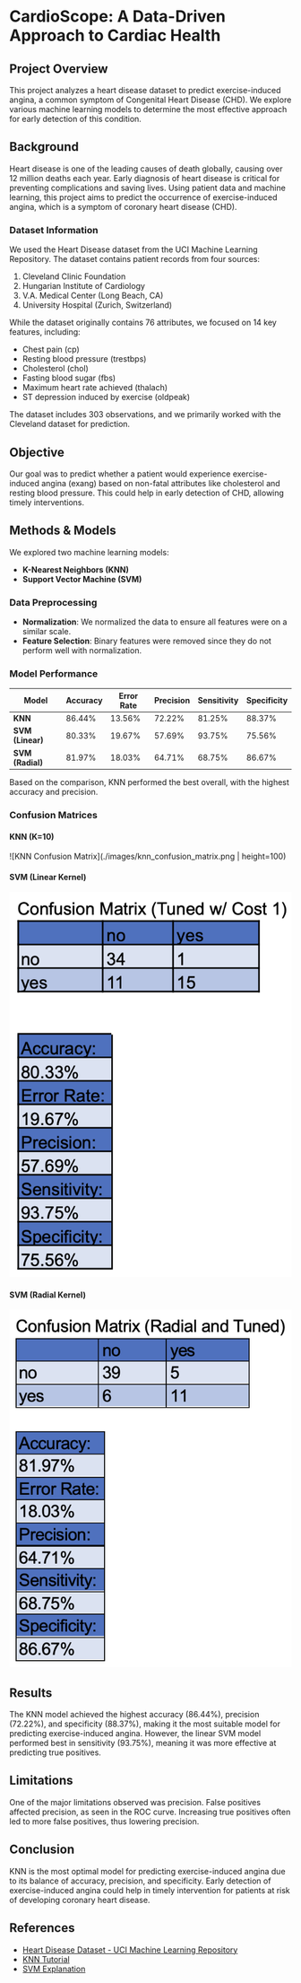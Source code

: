 # CardioScope: A Data-Driven Approach to Cardiac Health

## Project Overview

This project analyzes a heart disease dataset to predict exercise-induced angina, a common symptom of Congenital Heart Disease (CHD). We explore various machine learning models to determine the most effective approach for early detection of this condition.

## Background

Heart disease is one of the leading causes of death globally, causing over 12 million deaths each year. Early diagnosis of heart disease is critical for preventing complications and saving lives. Using patient data and machine learning, this project aims to predict the occurrence of exercise-induced angina, which is a symptom of coronary heart disease (CHD).

### Dataset Information

We used the Heart Disease dataset from the UCI Machine Learning Repository. The dataset contains patient records from four sources:

1. Cleveland Clinic Foundation
2. Hungarian Institute of Cardiology
3. V.A. Medical Center (Long Beach, CA)
4. University Hospital (Zurich, Switzerland)

While the dataset originally contains 76 attributes, we focused on 14 key features, including:

- Chest pain (cp)
- Resting blood pressure (trestbps)
- Cholesterol (chol)
- Fasting blood sugar (fbs)
- Maximum heart rate achieved (thalach)
- ST depression induced by exercise (oldpeak)

The dataset includes 303 observations, and we primarily worked with the Cleveland dataset for prediction.

## Objective

Our goal was to predict whether a patient would experience exercise-induced angina (exang) based on non-fatal attributes like cholesterol and resting blood pressure. This could help in early detection of CHD, allowing timely interventions.

## Methods & Models

We explored two machine learning models:

- **K-Nearest Neighbors (KNN)**
- **Support Vector Machine (SVM)**

### Data Preprocessing

- **Normalization**: We normalized the data to ensure all features were on a similar scale.
- **Feature Selection**: Binary features were removed since they do not perform well with normalization.
  
### Model Performance

| Model          | Accuracy | Error Rate | Precision | Sensitivity | Specificity |
|----------------|----------|------------|-----------|-------------|-------------|
| **KNN**        | 86.44%   | 13.56%     | 72.22%    | 81.25%      | 88.37%      |
| **SVM (Linear)**| 80.33%   | 19.67%     | 57.69%    | 93.75%      | 75.56%      |
| **SVM (Radial)**| 81.97%   | 18.03%     | 64.71%    | 68.75%      | 86.67%      |

Based on the comparison, KNN performed the best overall, with the highest accuracy and precision.

### Confusion Matrices

#### KNN (K=10)
![KNN Confusion Matrix](./images/knn_confusion_matrix.png | height=100)

#### SVM (Linear Kernel)
![SVM Linear Confusion Matrix](./images/svm_linear_confusion_matrix.png)

#### SVM (Radial Kernel)
![SVM Radial Confusion Matrix](./images/svm_radial_confusion_matrix.png)

## Results

The KNN model achieved the highest accuracy (86.44%), precision (72.22%), and specificity (88.37%), making it the most suitable model for predicting exercise-induced angina. However, the linear SVM model performed best in sensitivity (93.75%), meaning it was more effective at predicting true positives.

## Limitations

One of the major limitations observed was precision. False positives affected precision, as seen in the ROC curve. Increasing true positives often led to more false positives, thus lowering precision.

## Conclusion

KNN is the most optimal model for predicting exercise-induced angina due to its balance of accuracy, precision, and specificity. Early detection of exercise-induced angina could help in timely intervention for patients at risk of developing coronary heart disease.

## References

- [Heart Disease Dataset - UCI Machine Learning Repository](https://archive.ics.uci.edu/ml/datasets/heart+disease)
- [KNN Tutorial](https://quantdev.ssri.psu.edu/sites/qdev/files/kNN_tutorial.html)
- [SVM Explanation](https://bradleyboehmke.github.io/HOML/svm.html)

